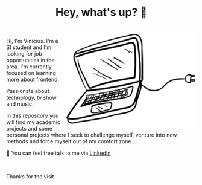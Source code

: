 <h1 align='center'> Hey, what's up? 👋 </h1>
<br>

<img align="right" alt="computer" src="https://github.com/viniferoli/viniferoli/blob/main/notebook-p.png?raw=true" width="350" />

<p>Hi, I'm Vinicius. I'm a SI student and I'm looking for job opportunities in the area. I'm currently focused on learning more about frontend.</p>

<p>Passionate about technology, tv show and music.</p>

<p>In this repository you will find my academic projects and some personal projects where I seek to challenge myself, venture into new methods and force myself out of my comfort zone.</p>

<p>💬 You can feel free talk to me via <a href="https://www.linkedin.com/in/viniferoli/">LinkedIn</a></p>

<br>
<p>Thanks for the visit</p>
